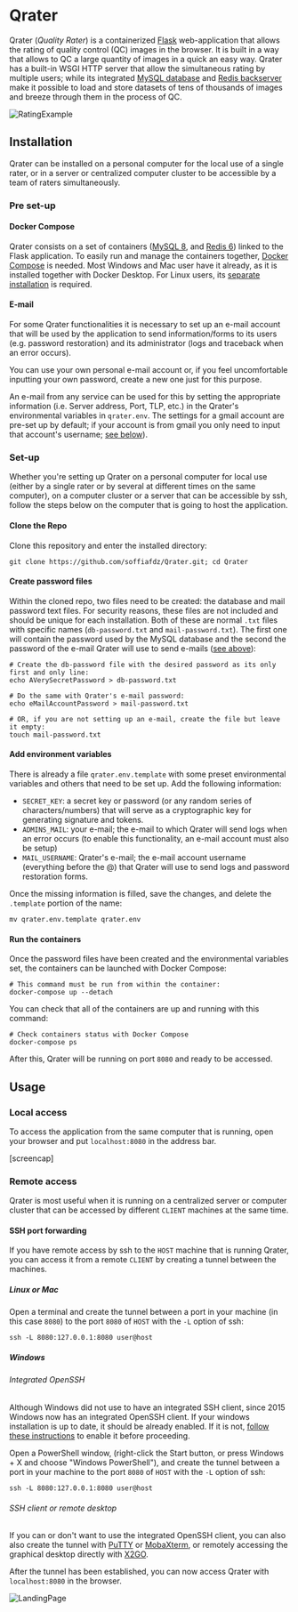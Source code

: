 # Qrater

Qrater (_Quality Rater_) is a containerized [Flask](https://flask.palletsprojects.com/en/2.0.x/)
web-application that allows the rating of quality control (QC) images in the browser.
It is built in a way that allows to QC a large quantity of images in a quick an easy way.
Qrater has a built-in WSGI HTTP server that allow the simultaneous rating by multiple users;
while its integrated [MySQL database](https://dev.mysql.com/doc/) and [Redis backserver](https://redis.io/)
make it possible to load and store datasets of tens of thousands of images and breeze through them in the process of QC.

![RatingExample](../assets/rate_zoom_cropped.png)
## Installation

Qrater can be installed on a personal computer for the local use of a single rater,
or in a server or centralized computer cluster to be accessible by a team of raters simultaneously.

### Pre set-up
#### Docker Compose
Qrater consists on a set of containers ([MySQL 8](https://hub.docker.com/_/mysql/),
and [Redis 6](https://hub.docker.com/_/redis/)) linked to the Flask application.
To easily run and manage the containers together, [Docker Compose](https://docs.docker.com/compose/) is needed.
Most Windows and Mac user have it already, as it is installed together with Docker Desktop.
For Linux users, its [separate installation](https://docs.docker.com/compose/install/) is required.

#### E-mail
For some Qrater functionalities it is necessary to set up an e-mail account that will be used by the application to send information/forms to its users (e.g. password restoration) and its administrator (logs and traceback when an error occurs).

You can use your own personal e-mail account or, if you feel uncomfortable inputting your own password, create a new one just for this purpose.

An e-mail from any service can be used for this by setting the appropriate information (i.e. Server address, Port, TLP, etc.) in the Qrater's environmental variables in `qrater.env`. The settings for a gmail account are pre-set up by default; if your account is from gmail you only need to input that account's username; [see below](#add-environment-variables)).

### Set-up

Whether you're setting up Qrater on a personal computer for local use (either by a single rater or by several at
different times on the same computer), on a computer cluster or a server that can be accessible by ssh,
follow the steps below on the computer that is going to host the application.

#### Clone the Repo
Clone this repository and enter the installed directory:

```
git clone https://github.com/soffiafdz/Qrater.git; cd Qrater
```

#### Create password files

Within the cloned repo, two files need to be created: the database and mail password text files.
For security reasons, these files are not included and should be unique for each installation.
Both of these are normal `.txt` files with specific names (`db-password.txt` and `mail-password.txt`).
The first one will contain the password used by the MySQL database and the second the password of the e-mail Qrater will use to send e-mails ([see above](#e-mail)):

```
# Create the db-password file with the desired password as its only first and only line:
echo AVerySecretPassword > db-password.txt

# Do the same with Qrater's e-mail password:
echo eMailAccountPassword > mail-password.txt

# OR, if you are not setting up an e-mail, create the file but leave it empty:
touch mail-password.txt
```

#### Add environment variables

There is already a file `qrater.env.template` with some preset environmental variables and others that need to be set up.
Add the following information:

- `SECRET_KEY`: a secret key or password (or any random series of characters/numbers) that will serve as a cryptographic key for generating signature and tokens.
- `ADMINS_MAIL`: your e-mail; the e-mail to which Qrater will send logs when an error occurs (to enable this functionality, an e-mail account must also be setup)
- `MAIL_USERNAME`: Qrater's e-mail; the e-mail account username (everything before the @) that Qrater will use to send logs and password restoration forms.

 Once the missing information is filled, save the changes, and delete the `.template` portion of the name:

```
mv qrater.env.template qrater.env
```

#### Run the containers

Once the password files have been created and the environmental variables set,
the containers can be launched with Docker Compose:

```
# This command must be run from within the container:
docker-compose up --detach
```

You can check that all of the containers are up and running with this command:

```
# Check containers status with Docker Compose
docker-compose ps
```


After this, Qrater will be running on port `8080` and ready to be accessed.

## Usage

### Local access

To access the application from the same computer that is running,
open your browser and put `localhost:8080` in the address bar.

[screencap]

### Remote access

Qrater is most useful when it is running on a centralized server or computer cluster that can be accessed by different
`CLIENT` machines at the same time.

#### SSH port forwarding

If you have remote access by ssh to the `HOST` machine that is running Qrater,
you can access it from a remote `CLIENT` by creating a tunnel between the machines.

##### Linux or Mac

Open a terminal and create the tunnel between a port in your machine (in this case `8080`)
to the port `8080` of `HOST` with the `-L` option of ssh:

```
ssh -L 8080:127.0.0.1:8080 user@host
```

##### Windows

###### Integrated OpenSSH

Although Windows did not use to have an integrated SSH client,
since 2015 Windows now has an integrated OpenSSH client.
If your windows installation is up to date, it should be already enabled.
If it is not,
[follow these instructions](https://www.howtogeek.com/336775/how-to-enable-and-use-windows-10s-built-in-ssh-commands/)
to enable it before proceeding.

Open a PowerShell window, (right-click the Start button, or press Windows + X and choose "Windows PowerShell"),
and create the tunnel between a port in your machine to the port `8080` of `HOST` with the `-L` option of ssh:

```
ssh -L 8080:127.0.0.1:8080 user@host
```

###### SSH client or remote desktop

If you can or don't want to use the integrated OpenSSH client,
you can also also create the tunnel with
[PuTTY](https://www.putty.org/) or
[MobaXterm](https://mobaxterm.mobatek.net/),
or remotely accessing the graphical desktop directly with
[X2GO](https://wiki.x2go.org/doku.php/doc:newtox2go).

After the tunnel has been established, you can now access Qrater with `localhost:8080` in the browser.

![LandingPage](../assets/ImprovedDemo.png?raw=true)
